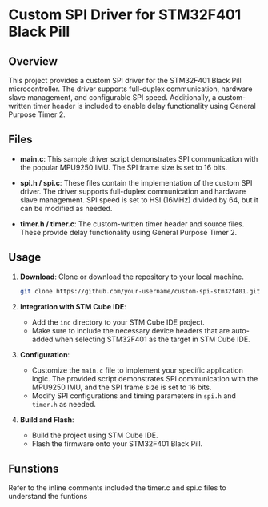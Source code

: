 # Custom SPI Driver for STM32F401 Black Pill

## Overview

This project provides a custom SPI driver for the STM32F401 Black Pill microcontroller. The driver supports full-duplex communication, hardware slave management, and configurable SPI speed. Additionally, a custom-written timer header is included to enable delay functionality using General Purpose Timer 2.

## Files

- **main.c**: This sample driver script demonstrates SPI communication with the popular MPU9250 IMU. The SPI frame size is set to 16 bits.

- **spi.h / spi.c**: These files contain the implementation of the custom SPI driver. The driver supports full-duplex communication and hardware slave management. SPI speed is set to HSI (16MHz) divided by 64, but it can be modified as needed.

- **timer.h / timer.c**: The custom-written timer header and source files. These provide delay functionality using General Purpose Timer 2.

## Usage

1. **Download**: Clone or download the repository to your local machine.

    ```bash
    git clone https://github.com/your-username/custom-spi-stm32f401.git
    ```

2. **Integration with STM Cube IDE**:

    - Add the `inc` directory to your STM Cube IDE project.
    - Make sure to include the necessary device headers that are auto-added when selecting STM32F401 as the target in STM Cube IDE.

3. **Configuration**:

    - Customize the `main.c` file to implement your specific application logic. The provided script demonstrates SPI communication with the MPU9250 IMU, and the SPI frame size is set to 16 bits.
    - Modify SPI configurations and timing parameters in `spi.h` and `timer.h` as needed.

4. **Build and Flash**:

    - Build the project using STM Cube IDE.
    - Flash the firmware onto your STM32F401 Black Pill.

## Funstions

Refer to the inline comments included the timer.c and spi.c files to understand the funtions
